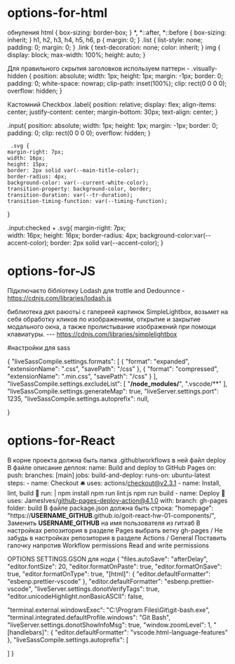 # options-for-html

обнуления
html {
    box-sizing: border-box;
}
*,
*::after,
*::before {
    box-sizing: inherit;
}
h1,
h2,
h3,
h4,
h5,
h6,
p {
    margin: 0;
}
.list {
    list-style: none;
    padding: 0;
    margin: 0;
}
.link {
    text-decoration: none;
    color: inherit;
}
img {
    display: block;
    max-width: 100%;
    height: auto;
}




Для правильного скрытия заголовков используем паттерн -
.visually-hidden {
    position: absolute;
    width: 1px;
    height: 1px;
    margin: -1px;
    border: 0;
    padding: 0;
    white-space: nowrap;
    clip-path: inset(100%);
    clip: rect(0 0 0 0);
    overflow: hidden;
}


Кастомний Checkbox
.label{
  position: relative;
  display: flex;
  align-items: center;
  justify-content: center;
  margin-bottom: 30px;
  text-align: center;
}

.input{
  position: absolute;
    width: 1px;
    height: 1px;
    margin: -1px;
    border: 0;
    padding: 0;
    clip: rect(0 0 0 0);
    overflow: hidden;
    } 
    
     .svg {
    margin-right: 7px;
    width: 16px;
    height: 15px;
    border: 2px solid var(--main-title-color);
    border-radius: 4px;
    background-color: var(--current-white-color);
    transition-property: background-color, border;
    transition-duration: var(--tr-duration);
    transition-timing-function: var(--timing-function);
}

  .input:checked +  .svg{
  margin-right: 7px;  
  width: 16px;
  height: 16px;
  border-radius: 4px;
  background-color:var(--accent-color);
  border: 2px solid var(--accent-color);
}
   
   
   # options-for-JS
   Підключаєто бібліотеку Lodash для trottle and Dedounnce   -   https://cdnjs.com/libraries/lodash.js
   
   библиотека дял раюотьі с галереей картинок SimpleLightbox, возьмет на себя обработку кликов по изображениям, открытие и закрытие модального окна, а также пролистывание изображений при помощи клавиатуры.    --- https://cdnjs.com/libraries/simplelightbox 
   
   
   
   #настройки для sass
   
   {
    "liveSassCompile.settings.formats": [
        {
            "format": "expanded",
            "extensionName": ".css",
            "savePath": "/css"
        },
        {
            "format": "compressed",
            "extensionName": ".min.css",
            "savePath": "/css"
        }
    ],
    "liveSassCompile.settings.excludeList": [
        "**/node_modules/**",
        ".vscode/**"
    ],
    "liveSassCompile.settings.generateMap": true,
    "liveServer.settings.port": 1235,
    "liveSassCompile.settings.autoprefix": null,

    
}

 # options-for-React
      
В корне проекта должна быть папка
.github\workflows
в ней файл
deploy
В файле описание деплоя:
name: Build and deploy to GitHub Pages
on:
  push:
    branches: [main]
jobs:
  build-and-deploy:
    runs-on: ubuntu-latest
    steps:
      - name: Checkout :bellhop_bell:
        uses: actions/checkout@v2.3.1
      - name: Install, lint, build :wrench:
        run: |
          npm install
          npm run lint:js
          npm run build
      - name: Deploy :rocket:
        uses: JamesIves/github-pages-deploy-action@4.1.0
        with:
          branch: gh-pages
          folder: build
В файле package.json
должна быть строка:
"homepage": "https://**USERNAME_GITHUB**.github.io/goit-react-hw-01-components/",
Заменить **USERNAME_GITHUB**  на имя пользователя из гитхаб
В настройках репозитория в разделе Pages выбрать ветку gh-pages /
Не забудь в настройках репозитория в разделе Actions / General
Поставить галочку напротив Workflow permissions
Read and write permissions


OPTIONS SETTINGS.GSON    для ноди
{
  "files.autoSave": "afterDelay",
  "editor.fontSize": 20,
  "editor.formatOnPaste": true,
  "editor.formatOnSave": true,
  "editor.formatOnType": true,
  "[html]": {
    "editor.defaultFormatter": "esbenp.prettier-vscode"
  },
  "editor.defaultFormatter": "esbenp.prettier-vscode",
  "liveServer.settings.donotVerifyTags": true,
  "editor.unicodeHighlight.nonBasicASCII": false,

  "terminal.external.windowsExec": "C:\\Program Files\\Git\\git-bash.exe",
  "terminal.integrated.defaultProfile.windows": "Git Bash",
  "liveServer.settings.donotShowInfoMsg": true,
  "window.zoomLevel": 1,
  "[handlebars]": {
    "editor.defaultFormatter": "vscode.html-language-features"
  },
  "liveSassCompile.settings.autoprefix": [
  
  ]
}

